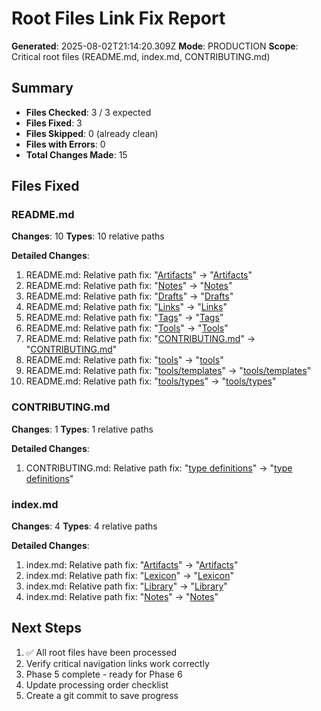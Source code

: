 # Root Files Link Fix Report

**Generated**: 2025-08-02T21:14:20.309Z
**Mode**: PRODUCTION
**Scope**: Critical root files (README.md, index.md, CONTRIBUTING.md)

## Summary

- **Files Checked**: 3 / 3 expected
- **Files Fixed**: 3
- **Files Skipped**: 0 (already clean)
- **Files with Errors**: 0
- **Total Changes Made**: 15

## Files Fixed

### README.md
**Changes**: 10
**Types**: 10 relative paths

**Detailed Changes**:
1. README.md: Relative path fix: "[Artifacts](artifacts/readme.md)" → "[Artifacts](/artifacts/readme.md)"
2. README.md: Relative path fix: "[Notes](notes/readme.md)" → "[Notes](/notes/readme.md)"
3. README.md: Relative path fix: "[Drafts](drafts/readme.md)" → "[Drafts](/drafts/readme.md)"
4. README.md: Relative path fix: "[Links](links/readme.md)" → "[Links](/links/readme.md)"
5. README.md: Relative path fix: "[Tags](tags/readme.md)" → "[Tags](/tags/readme.md)"
6. README.md: Relative path fix: "[Tools](tools/readme.md)" → "[Tools](/tools/readme.md)"
7. README.md: Relative path fix: "[CONTRIBUTING.md](CONTRIBUTING.md)" → "[CONTRIBUTING.md](/CONTRIBUTING.md)"
8. README.md: Relative path fix: "[tools](tools/readme.md)" → "[tools](/tools/readme.md)"
9. README.md: Relative path fix: "[tools/templates](tools/templates/readme.md)" → "[tools/templates](/tools/templates/readme.md)"
10. README.md: Relative path fix: "[tools/types](tools/types/readme.md)" → "[tools/types](/tools/types/readme.md)"

### CONTRIBUTING.md
**Changes**: 1
**Types**: 1 relative paths

**Detailed Changes**:
1. CONTRIBUTING.md: Relative path fix: "[type definitions](tools/types/readme.md)" → "[type definitions](/tools/types/readme.md)"

### index.md
**Changes**: 4
**Types**: 4 relative paths

**Detailed Changes**:
1. index.md: Relative path fix: "[Artifacts](artifacts/artifacts.md)" → "[Artifacts](/artifacts/artifacts.md)"
2. index.md: Relative path fix: "[Lexicon](tags/tags.md)" → "[Lexicon](/tags/tags.md)"
3. index.md: Relative path fix: "[Library](links/links.md)" → "[Library](/links/links.md)"
4. index.md: Relative path fix: "[Notes](notes/notes.md)" → "[Notes](/notes/notes.md)"

## Next Steps

1. ✅ All root files have been processed
2. Verify critical navigation links work correctly
3. Phase 5 complete - ready for Phase 6
4. Update processing order checklist
5. Create a git commit to save progress
